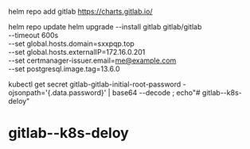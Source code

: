 helm repo add gitlab https://charts.gitlab.io/

helm repo update
helm upgrade --install gitlab gitlab/gitlab \
  --timeout 600s \
  --set global.hosts.domain=sxxpqp.top \
  --set global.hosts.externalIP=172.16.0.201 \
  --set certmanager-issuer.email=me@example.com \
  --set postgresql.image.tag=13.6.0


  kubectl get secret gitlab-gitlab-initial-root-password -ojsonpath='{.data.password}' | base64 --decode ; echo"# gitlab--k8s-deloy" 
# gitlab--k8s-deloy
